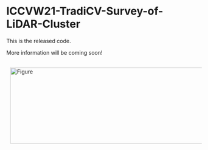 # ICCVW21-TradiCV-Survey-of-LiDAR-Cluster

This is the released code.

More information will be coming soon!

<br />
<img src="https://github.com/placeforyiming/ICCVW21-LiDAR-Panoptic-Segmentation-TradiCV-Survey-of-Point-Cloud-Cluster/blob/main/examples.pdf?raw=true" alt="Figure" style="width: 740px; height: 200px;" hspace="10" align="left"/>
<br /><br /><br /><br /><br /><br /><br /><br /><br />
